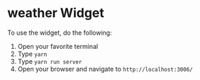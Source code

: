 # weather Widget

To use the widget, do the following:

1. Open your favorite terminal
2. Type `yarn`
3. Type `yarn run server`
4. Open your browser and navigate to `http://localhost:3006/`
